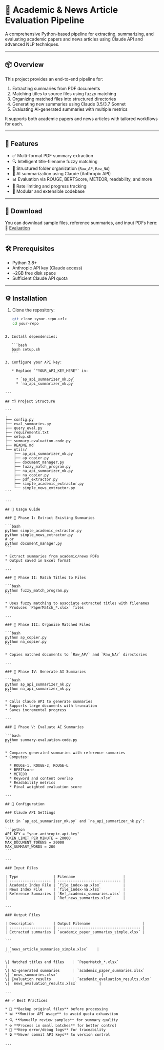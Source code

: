 # 📘 Academic & News Article Evaluation Pipeline

A comprehensive Python-based pipeline for extracting, summarizing, and evaluating academic papers and news articles using Claude API and advanced NLP techniques.

---

## 📦 Overview

This project provides an end-to-end pipeline for:

1. Extracting summaries from PDF documents  
2. Matching titles to source files using fuzzy matching  
3. Organizing matched files into structured directories  
4. Generating new summaries using Claude 3.5/3.7 Sonnet  
5. Evaluating AI-generated summaries with multiple metrics  

It supports both academic papers and news articles with tailored workflows for each.

---

## 🚀 Features

- ✅ Multi-format PDF summary extraction  
- 🔍 Intelligent title-filename fuzzy matching  
- 📂 Structured folder organization (`Raw_AP`, `Raw_NA`)  
- 🤖 AI summarization using Claude (Anthropic API)  
- 📊 Evaluation via ROUGE, BERTScore, METEOR, readability, and more  
- 🔁 Rate limiting and progress tracking  
- 🔧 Modular and extensible codebase  

---

## 💾 Download

You can download sample files, reference summaries, and input PDFs here:  
📁 [Evaluation](https://drive.google.com/drive/folders/1fZOJew1WHRoouukRcZebKN-im7S7k8jj?usp=drive_link)

---

## 🛠 Prerequisites

- Python 3.8+  
- Anthropic API key (Claude access)  
- ~2GB free disk space  
- Sufficient Claude API quota  

---

## ⚙️ Installation

1. Clone the repository:

   ```bash
   git clone <your-repo-url>
   cd your-repo

````

2. Install dependencies:

   ```bash
   bash setup.sh
   ```

3. Configure your API key:

   * Replace `"YOUR_API_KEY_HERE"` in:

     * `ap_api_summarizer_nk.py`
     * `na_api_summarizer_nk.py`

---

## 🗂 Project Structure

```
.
├── config.py
├── eval_summaries.py
├── query_eval.py
├── requirements.txt
├── setup.sh
├── summary-evaluation-code.py
├── README.md
└── utils/
    ├── ap_api_summarizer_nk.py
    ├── ap_copier.py
    ├── document_manager.py
    ├── fuzzy_match_program.py
    ├── na_api_summarizer_nk.py
    ├── na_copier.py
    ├── pdf_extractor.py
    ├── simple_academic_extractor.py
    └── simple_news_extractor.py
```

---

## 📖 Usage Guide

### 🔹 Phase I: Extract Existing Summaries

```bash
python simple_academic_extractor.py
python simple_news_extractor.py
# or
python document_manager.py
```

* Extract summaries from academic/news PDFs
* Output saved in Excel format

---

### 🔹 Phase II: Match Titles to Files

```bash
python fuzzy_match_program.py
```

* Uses fuzzy matching to associate extracted titles with filenames
* Produces `PaperMatch_*.xlsx` files

---

### 🔹 Phase III: Organize Matched Files

```bash
python ap_copier.py
python na_copier.py
```

* Copies matched documents to `Raw_AP/` and `Raw_NA/` directories

---

### 🔹 Phase IV: Generate AI Summaries

```bash
python ap_api_summarizer_nk.py
python na_api_summarizer_nk.py
```

* Calls Claude API to generate summaries
* Supports large documents with truncation
* Saves incremental progress

---

### 🔹 Phase V: Evaluate AI Summaries

```bash
python summary-evaluation-code.py
```

* Compares generated summaries with reference summaries
* Computes:

  * ROUGE-1, ROUGE-2, ROUGE-L
  * BERTScore
  * METEOR
  * Keyword and content overlap
  * Readability metrics
  * Final weighted evaluation score

---

## 🔧 Configuration

### Claude API Settings

Edit in `ap_api_summarizer_nk.py` and `na_api_summarizer_nk.py`:

```python
API_KEY = "your-anthropic-api-key"
TOKEN_LIMIT_PER_MINUTE = 20000
MAX_DOCUMENT_TOKENS = 20000
MAX_SUMMARY_WORDS = 200
```

---

### Input Files

| Type                | Filename                      |
| ------------------- | ----------------------------- |
| Academic Index File | `file_index-ap.xlsx`          |
| News Index File     | `file_index-na.xlsx`          |
| Reference Summaries | `Ref_academic_summaries.xlsx` |
|                     | `Ref_news_summaries.xlsx`     |

---

### Output Files

| Description         | Output Filename                        |
| ------------------- | -------------------------------------- |
| Extracted summaries | `academic_paper_summaries_simple.xlsx` |

```

| `news_article_summaries_simple.xlsx`    |
```

\| Matched titles and files    | `PaperMatch_*.xlsx`                      |
\| AI-generated summaries      | `academic_paper_summaries.xlsx`
\| `news_summaries.xlsx`                    |
\| Evaluation results          | `academic_evaluation_results.xlsx`
\| `news_evaluation_results.xlsx`          |

---

## ✅ Best Practices

* 💾 **Backup original files** before processing
* 📊 **Monitor API usage** to avoid quota exhaustion
* 🔍 **Manually review samples** for summary quality
* ⚙️ **Process in small batches** for better control
* 📁 **Keep error/debug logs** for traceability
* 🔒 **Never commit API keys** to version control

---
